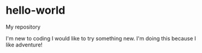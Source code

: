 # hello-world
My repository

I'm new to coding I would like to try something new.
I'm doing this because I like adventure!
